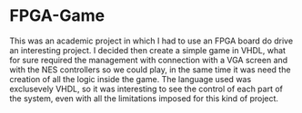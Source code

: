 # FPGA-Game
 This was an academic project in which I had to use an FPGA board do drive an interesting project.
 I decided then create a simple game in VHDL, what for sure required the management with connection with a VGA screen and with the NES controllers so we could play, in the same time it was need the creation of all the logic inside the game. 
 The language used was exclusevely VHDL, so it was interesting to see the control of each part of the system, even with all the limitations imposed for this kind of project.

